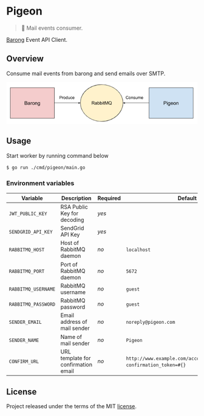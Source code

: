 # Pigeon

> :incoming_envelope: Mail events consumer.

[Barong](https://www.github.com/rubykube/barong) Event API Client.

## Overview

Consume mail events from barong and send emails over SMTP.

![Overview](./resources/overview.png)

## Usage

Start worker by running command below

```sh
$ go run ./cmd/pigeon/main.go
```

### Environment variables

| Variable            | Description                         | Required | Default              |
|---------------------|-------------------------------------|----------|----------------------|
| `JWT_PUBLIC_KEY`    | RSA Public Key for decoding         | *yes*    |                      |
| `SENDGRID_API_KEY`  | SendGrid API Key                    | *yes*    |                      |
| `RABBITMQ_HOST`     | Host of RabbitMQ daemon             | *no*     | `localhost`          |
| `RABBITMQ_PORT`     | Port of RabbitMQ daemon             | *no*     | `5672`               |
| `RABBITMQ_USERNAME` | RabbitMQ username                   | *no*     | `guest`              |
| `RABBITMQ_PASSWORD` | RabbitMQ password                   | *no*     | `guest`              |
| `SENDER_EMAIL`      | Email address of mail sender        | *no*     | `noreply@pigeon.com` |
| `SENDER_NAME `      | Name of mail sender                 | *no*     | `Pigeon`             |
| `CONFIRM_URL`       | URL template for confirmation email | *no*     | `http://www.example.com/accounts/confirmation?confirmation_token=#{}` |

## License

Project released under the terms of the MIT [license](./LICENSE).
